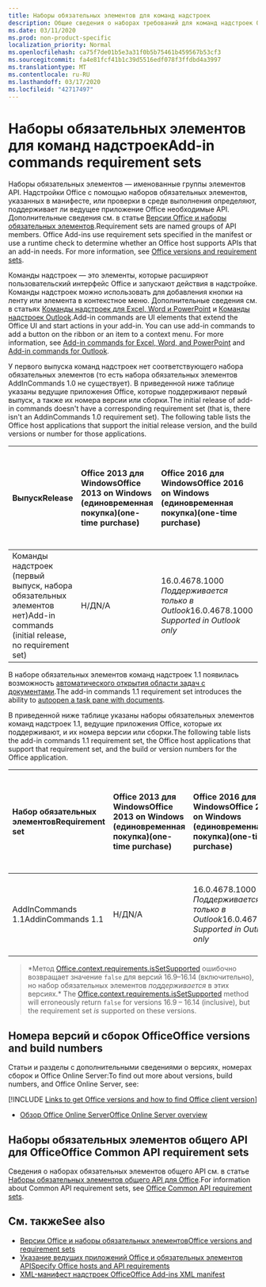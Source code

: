 ```yaml
---
title: Наборы обязательных элементов для команд надстроек
description: Общие сведения о наборах требований для команд надстроек Office
ms.date: 03/11/2020
ms.prod: non-product-specific
localization_priority: Normal
ms.openlocfilehash: ca75f7de01b5e3a31f0b5b75461b459567b53cf3
ms.sourcegitcommit: fa4e81fcf41b1c39d5516edf078f3ffdbd4a3997
ms.translationtype: MT
ms.contentlocale: ru-RU
ms.lasthandoff: 03/17/2020
ms.locfileid: "42717497"
---
```

# <a name="add-in-commands-requirement-sets"></a><span data-ttu-id="5209f-103">Наборы обязательных элементов для команд надстроек</span><span class="sxs-lookup"><span data-stu-id="5209f-103">Add-in commands requirement sets</span></span>

<span data-ttu-id="5209f-p101">Наборы обязательных элементов — именованные группы элементов API. Надстройки Office с помощью наборов обязательных элементов, указанных в манифесте, или проверки в среде выполнения определяют, поддерживает ли ведущее приложение Office необходимые API. Дополнительные сведения см. в статье [Версии Office и наборы обязательных элементов](../../develop/office-versions-and-requirement-sets.md).</span><span class="sxs-lookup"><span data-stu-id="5209f-p101">Requirement sets are named groups of API members. Office Add-ins use requirement sets specified in the manifest or use a runtime check to determine whether an Office host supports APIs that an add-in needs. For more information, see [Office versions and requirement sets](../../develop/office-versions-and-requirement-sets.md).</span></span>

<span data-ttu-id="5209f-p102">Команды надстроек — это элементы, которые расширяют пользовательский интерфейс Office и запускают действия в надстройке. Команды надстроек можно использовать для добавления кнопки на ленту или элемента в контекстное меню. Дополнительные сведения см. в статьях [Команды надстроек для Excel, Word и PowerPoint](../../design/add-in-commands.md) и [Команды надстроек Outlook](../../outlook/add-in-commands-for-outlook.md).</span><span class="sxs-lookup"><span data-stu-id="5209f-p102">Add-in commands are UI elements that extend the Office UI and start actions in your add-in. You can use add-in commands to add a button on the ribbon or an item to a context menu. For more information, see [Add-in commands for Excel, Word, and PowerPoint](../../design/add-in-commands.md) and [Add-in commands for Outlook](../../outlook/add-in-commands-for-outlook.md).</span></span>

<span data-ttu-id="5209f-p103">У первого выпуска команд надстроек нет соответствующего набора обязательных элементов (то есть набора обязательных элементов AddInCommands 1.0 не существует). В приведенной ниже таблице указаны ведущие приложения Office, которые поддерживают первый выпуск, а также их номера версии или сборки.</span><span class="sxs-lookup"><span data-stu-id="5209f-p103">The initial release of add-in commands doesn't have a corresponding requirement set (that is, there isn't an AddinCommands 1.0 requirement set). The following table lists the Office host applications that support the initial release version, and the build versions or number for those applications.</span></span>  

| <span data-ttu-id="5209f-112">Выпуск</span><span class="sxs-lookup"><span data-stu-id="5209f-112">Release</span></span>   |  <span data-ttu-id="5209f-113">Office 2013 для Windows</span><span class="sxs-lookup"><span data-stu-id="5209f-113">Office 2013 on Windows</span></span><br><span data-ttu-id="5209f-114">(единовременная покупка)</span><span class="sxs-lookup"><span data-stu-id="5209f-114">(one-time purchase)</span></span> | <span data-ttu-id="5209f-115">Office 2016 для Windows</span><span class="sxs-lookup"><span data-stu-id="5209f-115">Office 2016 on Windows</span></span><br><span data-ttu-id="5209f-116">(единовременная покупка)</span><span class="sxs-lookup"><span data-stu-id="5209f-116">(one-time purchase)</span></span> | <span data-ttu-id="5209f-117">Office 2019 для Windows</span><span class="sxs-lookup"><span data-stu-id="5209f-117">Office 2019 on Windows</span></span><br><span data-ttu-id="5209f-118">(единовременная покупка)</span><span class="sxs-lookup"><span data-stu-id="5209f-118">(one-time purchase)</span></span> | <span data-ttu-id="5209f-119">Office для Windows</span><span class="sxs-lookup"><span data-stu-id="5209f-119">Office on Windows</span></span><br><span data-ttu-id="5209f-120">(версия, подключенная к подписке на Office 365)</span><span class="sxs-lookup"><span data-stu-id="5209f-120">(connected to Office 365 subscription)</span></span>   |  <span data-ttu-id="5209f-121">Office для iPad</span><span class="sxs-lookup"><span data-stu-id="5209f-121">Office on iPad</span></span><br><span data-ttu-id="5209f-122">(версия, подключенная к подписке на Office 365)</span><span class="sxs-lookup"><span data-stu-id="5209f-122">(connected to Office 365 subscription)</span></span>  |  <span data-ttu-id="5209f-123">Office для Mac</span><span class="sxs-lookup"><span data-stu-id="5209f-123">Office on Mac</span></span><br><span data-ttu-id="5209f-124">(версия, подключенная к подписке на Office 365)</span><span class="sxs-lookup"><span data-stu-id="5209f-124">(connected to Office 365 subscription)</span></span>  | <span data-ttu-id="5209f-125">Office в Интернете</span><span class="sxs-lookup"><span data-stu-id="5209f-125">Office on the web</span></span>  |
|:-----|:-----|:-----|:-----|:-----|:-----|:-----|:-----|
| <span data-ttu-id="5209f-126">Команды надстроек (первый выпуск, набора обязательных элементов нет)</span><span class="sxs-lookup"><span data-stu-id="5209f-126">Add-in commands (initial release, no requirement set)</span></span> | <span data-ttu-id="5209f-127">Н/Д</span><span class="sxs-lookup"><span data-stu-id="5209f-127">N/A</span></span> | <span data-ttu-id="5209f-128">16.0.4678.1000 *Поддерживается только в Outlook*</span><span class="sxs-lookup"><span data-stu-id="5209f-128">16.0.4678.1000 *Supported in Outlook only*</span></span> | <span data-ttu-id="5209f-129">Версия 1809 (сборка 10827.20150) или более поздняя</span><span class="sxs-lookup"><span data-stu-id="5209f-129">Version 1809 (Build 10827.20150) or later</span></span> |<span data-ttu-id="5209f-130">Версия 1603 (сборка 6769.0000) или более поздняя</span><span class="sxs-lookup"><span data-stu-id="5209f-130">Version 1603 (Build 6769.0000) or later</span></span> | <span data-ttu-id="5209f-131">Н/Д</span><span class="sxs-lookup"><span data-stu-id="5209f-131">N/A</span></span> | <span data-ttu-id="5209f-132">15.33 или более поздняя версия</span><span class="sxs-lookup"><span data-stu-id="5209f-132">15.33 or later</span></span>| <span data-ttu-id="5209f-133">Январь 2016 г.</span><span class="sxs-lookup"><span data-stu-id="5209f-133">January 2016</span></span> |

<span data-ttu-id="5209f-134">В наборе обязательных элементов команд надстроек 1.1 появилась возможность [автоматического открытия области задач с документами](../../develop/automatically-open-a-task-pane-with-a-document.md).</span><span class="sxs-lookup"><span data-stu-id="5209f-134">The add-in commands 1.1 requirement set introduces the ability to [autoopen a task pane with documents](../../develop/automatically-open-a-task-pane-with-a-document.md).</span></span>

<span data-ttu-id="5209f-135">В приведенной ниже таблице указаны наборы обязательных элементов команд надстроек 1.1, ведущие приложения Office, которые их поддерживают, и их номера версии или сборки.</span><span class="sxs-lookup"><span data-stu-id="5209f-135">The following table lists the add-in commands 1.1 requirement set, the Office host applications that support that requirement set, and the build or version numbers for the Office application.</span></span>

|  <span data-ttu-id="5209f-136">Набор обязательных элементов</span><span class="sxs-lookup"><span data-stu-id="5209f-136">Requirement set</span></span>  |  <span data-ttu-id="5209f-137">Office 2013 для Windows</span><span class="sxs-lookup"><span data-stu-id="5209f-137">Office 2013 on Windows</span></span><br><span data-ttu-id="5209f-138">(единовременная покупка)</span><span class="sxs-lookup"><span data-stu-id="5209f-138">(one-time purchase)</span></span> | <span data-ttu-id="5209f-139">Office 2016 для Windows</span><span class="sxs-lookup"><span data-stu-id="5209f-139">Office 2016 on Windows</span></span><br><span data-ttu-id="5209f-140">(единовременная покупка)</span><span class="sxs-lookup"><span data-stu-id="5209f-140">(one-time purchase)</span></span> | <span data-ttu-id="5209f-141">Office 2019 для Windows</span><span class="sxs-lookup"><span data-stu-id="5209f-141">Office 2019 on Windows</span></span><br><span data-ttu-id="5209f-142">(единовременная покупка)</span><span class="sxs-lookup"><span data-stu-id="5209f-142">(one-time purchase)</span></span> | <span data-ttu-id="5209f-143">Office для Windows</span><span class="sxs-lookup"><span data-stu-id="5209f-143">Office on Windows</span></span><br><span data-ttu-id="5209f-144">(версия, подключенная к подписке на Office 365)</span><span class="sxs-lookup"><span data-stu-id="5209f-144">(connected to Office 365 subscription)</span></span>   |  <span data-ttu-id="5209f-145">Office для iPad</span><span class="sxs-lookup"><span data-stu-id="5209f-145">Office on iPad</span></span><br><span data-ttu-id="5209f-146">(версия, подключенная к подписке на Office 365)</span><span class="sxs-lookup"><span data-stu-id="5209f-146">(connected to Office 365 subscription)</span></span>  |  <span data-ttu-id="5209f-147">Office для Mac</span><span class="sxs-lookup"><span data-stu-id="5209f-147">Office on Mac</span></span><br><span data-ttu-id="5209f-148">(версия, подключенная к подписке на Office 365)</span><span class="sxs-lookup"><span data-stu-id="5209f-148">(connected to Office 365 subscription)</span></span>  | <span data-ttu-id="5209f-149">Office в Интернете</span><span class="sxs-lookup"><span data-stu-id="5209f-149">Office on the web</span></span>  |  
|:-----|:-----|:-----|:-----|:-----|:-----|:-----|:-----|
| <span data-ttu-id="5209f-150">AddInCommands 1.1</span><span class="sxs-lookup"><span data-stu-id="5209f-150">AddinCommands 1.1</span></span>  | <span data-ttu-id="5209f-151">Н/Д</span><span class="sxs-lookup"><span data-stu-id="5209f-151">N/A</span></span> | <span data-ttu-id="5209f-152">16.0.4678.1000 *Поддерживается только в Outlook*</span><span class="sxs-lookup"><span data-stu-id="5209f-152">16.0.4678.1000 *Supported in Outlook only*</span></span>  | <span data-ttu-id="5209f-153">Версия 1809 (сборка 10827.20150) или более поздняя</span><span class="sxs-lookup"><span data-stu-id="5209f-153">Version 1809 (Build 10827.20150) or later</span></span> | <span data-ttu-id="5209f-154">Версия 1705 (сборка 8121.1000) или более поздняя</span><span class="sxs-lookup"><span data-stu-id="5209f-154">Version 1705 (Build 8121.1000) or later</span></span> | <span data-ttu-id="5209f-155">Н/Д</span><span class="sxs-lookup"><span data-stu-id="5209f-155">N/A</span></span> | <span data-ttu-id="5209f-156">15.34 или более поздняя версия\*</span><span class="sxs-lookup"><span data-stu-id="5209f-156">15.34 or later\*</span></span>| <span data-ttu-id="5209f-157">Май 2017 г.</span><span class="sxs-lookup"><span data-stu-id="5209f-157">May 2017</span></span> |

><span data-ttu-id="5209f-158">\*Метод [Office.context.requirements.isSetSupported](/javascript/api/office/office.requirementsetsupport#issetsupported-name--minversion-) ошибочно возвращает значение `false` для версий 16.9&ndash;16.14 (включительно), но набор обязательных элементов *поддерживается* в этих версиях.</span><span class="sxs-lookup"><span data-stu-id="5209f-158">\* The [Office.context.requirements.isSetSupported](/javascript/api/office/office.requirementsetsupport#issetsupported-name--minversion-) method will erroneously return `false` for versions 16.9 &ndash; 16.14 (inclusive), but the requirement set *is* supported on these versions.</span></span>

## <a name="office-versions-and-build-numbers"></a><span data-ttu-id="5209f-159">Номера версий и сборок Office</span><span class="sxs-lookup"><span data-stu-id="5209f-159">Office versions and build numbers</span></span>

<span data-ttu-id="5209f-160">Статьи и разделы с дополнительными сведениями о версиях, номерах сборок и Office Online Server:</span><span class="sxs-lookup"><span data-stu-id="5209f-160">To find out more about versions, build numbers, and Office Online Server, see:</span></span>

[!INCLUDE [Links to get Office versions and how to find Office client version](../../includes/links-get-office-versions-builds.md)]
- [<span data-ttu-id="5209f-161">Обзор Office Online Server</span><span class="sxs-lookup"><span data-stu-id="5209f-161">Office Online Server overview</span></span>](/officeonlineserver/office-online-server-overview)

## <a name="office-common-api-requirement-sets"></a><span data-ttu-id="5209f-162">Наборы обязательных элементов общего API для Office</span><span class="sxs-lookup"><span data-stu-id="5209f-162">Office Common API requirement sets</span></span>

<span data-ttu-id="5209f-163">Сведения о наборах обязательных элементов общего API см. в статье [Наборы обязательных элементов общего API для Office](office-add-in-requirement-sets.md).</span><span class="sxs-lookup"><span data-stu-id="5209f-163">For information about Common API requirement sets, see [Office Common API requirement sets](office-add-in-requirement-sets.md).</span></span>

## <a name="see-also"></a><span data-ttu-id="5209f-164">См. также</span><span class="sxs-lookup"><span data-stu-id="5209f-164">See also</span></span>

- [<span data-ttu-id="5209f-165">Версии Office и наборы обязательных элементов</span><span class="sxs-lookup"><span data-stu-id="5209f-165">Office versions and requirement sets</span></span>](../../develop/office-versions-and-requirement-sets.md)
- [<span data-ttu-id="5209f-166">Указание ведущих приложений Office и обязательных элементов API</span><span class="sxs-lookup"><span data-stu-id="5209f-166">Specify Office hosts and API requirements</span></span>](../../develop/specify-office-hosts-and-api-requirements.md)
- [<span data-ttu-id="5209f-167">XML-манифест надстроек Office</span><span class="sxs-lookup"><span data-stu-id="5209f-167">Office Add-ins XML manifest</span></span>](../../develop/add-in-manifests.md)
